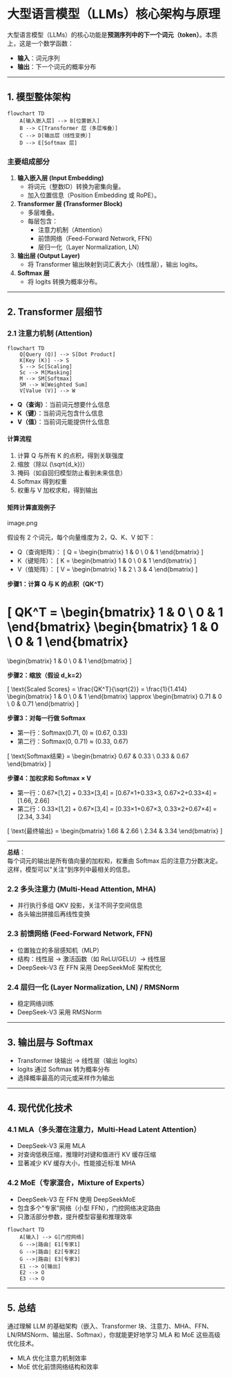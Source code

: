 # 大型语言模型（LLMs）核心架构与原理

大型语言模型（LLMs）的核心功能是**预测序列中的下一个词元（token）**。本质上，这是一个数学函数：
- **输入**：词元序列
- **输出**：下一个词元的概率分布

---

## 1. 模型整体架构

```mermaid
flowchart TD
    A[输入嵌入层] --> B[位置嵌入]
    B --> C[Transformer 层（多层堆叠）]
    C --> D[输出层（线性变换）]
    D --> E[Softmax 层]
```

### 主要组成部分

1. **输入嵌入层 (Input Embedding)**
   - 将词元（整数ID）转换为密集向量。
   - 加入位置信息（Position Embedding 或 RoPE）。
2. **Transformer 层 (Transformer Block)**
   - 多层堆叠。
   - 每层包含：
     - 注意力机制（Attention）
     - 前馈网络（Feed-Forward Network, FFN）
     - 层归一化（Layer Normalization, LN）
3. **输出层 (Output Layer)**
   - 将 Transformer 输出映射到词汇表大小（线性层），输出 logits。
4. **Softmax 层**
   - 将 logits 转换为概率分布。

---

## 2. Transformer 层细节

### 2.1 注意力机制 (Attention)

```mermaid
flowchart TD
    Q[Query (Q)] --> S[Dot Product]
    K[Key (K)] --> S
    S --> Sc[Scaling]
    Sc --> M[Masking]
    M --> SM[Softmax]
    SM --> W[Weighted Sum]
    V[Value (V)] --> W
```

- **Q（查询）**：当前词元想要什么信息
- **K（键）**：当前词元包含什么信息
- **V（值）**：当前词元能提供什么信息

#### 计算流程
1. 计算 Q 与所有 K 的点积，得到关联强度
2. 缩放（除以 \(\sqrt{d_k}\)）
3. 掩码（如自回归模型防止看到未来信息）
4. Softmax 得到权重
5. 权重与 V 加权求和，得到输出

#### 矩阵计算直观例子

image.png

假设有 2 个词元，每个向量维度为 2，Q、K、V 如下：

- Q（查询矩阵）：
  \[
  Q = \begin{bmatrix}
  1 & 0 \\
  0 & 1
  \end{bmatrix}
  \]
- K（键矩阵）：
  \[
  K = \begin{bmatrix}
  1 & 0 \\
  0 & 1
  \end{bmatrix}
  \]
- V（值矩阵）：
  \[
  V = \begin{bmatrix}
  1 & 2 \\
  3 & 4
  \end{bmatrix}
  \]

**步骤1：计算 Q 与 K 的点积（QK^T）**

\[
QK^T = \begin{bmatrix}
1 & 0 \\
0 & 1
\end{bmatrix}
\begin{bmatrix}
1 & 0 \\
0 & 1
\end{bmatrix}
=
\begin{bmatrix}
1 & 0 \\
0 & 1
\end{bmatrix}
\]

**步骤2：缩放（假设 d_k=2）**

\[
\text{Scaled Scores} = \frac{QK^T}{\sqrt{2}} = \frac{1}{1.414}
\begin{bmatrix}
1 & 0 \\
0 & 1
\end{bmatrix}
\approx
\begin{bmatrix}
0.71 & 0 \\
0 & 0.71
\end{bmatrix}
\]

**步骤3：对每一行做 Softmax**

- 第一行：Softmax(0.71, 0) ≈ (0.67, 0.33)
- 第二行：Softmax(0, 0.71) ≈ (0.33, 0.67)

\[
\text{Softmax结果} =
\begin{bmatrix}
0.67 & 0.33 \\
0.33 & 0.67
\end{bmatrix}
\]

**步骤4：加权求和 Softmax × V**

- 第一行：0.67×[1,2] + 0.33×[3,4] = [0.67×1+0.33×3, 0.67×2+0.33×4] = [1.66, 2.66]
- 第二行：0.33×[1,2] + 0.67×[3,4] = [0.33×1+0.67×3, 0.33×2+0.67×4] = [2.34, 3.34]

\[
\text{最终输出} =
\begin{bmatrix}
1.66 & 2.66 \\
2.34 & 3.34
\end{bmatrix}
\]

---

**总结**：  
每个词元的输出是所有值向量的加权和，权重由 Softmax 后的注意力分数决定。这样，模型可以"关注"到序列中最相关的信息。

### 2.2 多头注意力 (Multi-Head Attention, MHA)
- 并行执行多组 QKV 投影，关注不同子空间信息
- 各头输出拼接后再线性变换

### 2.3 前馈网络 (Feed-Forward Network, FFN)
- 位置独立的多层感知机（MLP）
- 结构：线性层 → 激活函数（如 ReLU/GELU）→ 线性层
- DeepSeek-V3 在 FFN 采用 DeepSeekMoE 架构优化

### 2.4 层归一化 (Layer Normalization, LN) / RMSNorm
- 稳定网络训练
- DeepSeek-V3 采用 RMSNorm

---

## 3. 输出层与 Softmax
- Transformer 块输出 → 线性层（输出 logits）
- logits 通过 Softmax 转为概率分布
- 选择概率最高的词元或采样作为输出

---

## 4. 现代优化技术

### 4.1 MLA（多头潜在注意力，Multi-Head Latent Attention）
- DeepSeek-V3 采用 MLA
- 对查询低秩压缩，推理时对键和值进行 KV 缓存压缩
- 显著减少 KV 缓存大小，性能接近标准 MHA

### 4.2 MoE（专家混合，Mixture of Experts）
- DeepSeek-V3 在 FFN 使用 DeepSeekMoE
- 包含多个"专家"网络（小型 FFN），门控网络决定路由
- 只激活部分参数，提升模型容量和推理效率

```mermaid
flowchart TD
    A[输入] --> G[门控网络]
    G -->|路由| E1[专家1]
    G -->|路由| E2[专家2]
    G -->|路由| E3[专家3]
    E1 --> O[输出]
    E2 --> O
    E3 --> O
```

---

## 5. 总结

通过理解 LLM 的基础架构（嵌入、Transformer 块、注意力、MHA、FFN、LN/RMSNorm、输出层、Softmax），你就能更好地学习 MLA 和 MoE 这些高级优化技术。
- MLA 优化注意力机制效率
- MoE 优化前馈网络结构和效率
